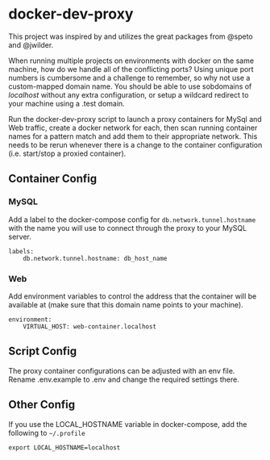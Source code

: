 # docker-dev-proxy

This project was inspired by and utilizes the great packages from @speto and @jwilder.

When running multiple projects on environments with docker on the same machine, how do we handle all of the conflicting ports? Using unique port numbers is cumbersome and a challenge to remember, so why not use a custom-mapped domain name. You should be able to use sobdomains of _localhost_ without any extra configuration, or setup a wildcard redirect to your machine using a .test domain.

Run the docker-dev-proxy script to launch a proxy containers for MySql and Web traffic, create a docker network for each, then scan running container names for a pattern match and add them to their appropriate network. This needs to be rerun whenever there is a change to the container configuration (i.e. start/stop a proxied container).

## Container Config

### MySQL
Add a label to the docker-compose config for `db.network.tunnel.hostname` with the name you will use to connect through the proxy to your MySQL server.
```
labels:
	db.network.tunnel.hostname: db_host_name
```

### Web
Add environment variables to control the address that the container will be available at (make sure that this domain name points to your machine).
```
environment:
	VIRTUAL_HOST: web-container.localhost
```

## Script Config
The proxy container configurations can be adjusted with an env file. Rename .env.example to .env and change the required settings there.

## Other Config
If you use the LOCAL_HOSTNAME variable in docker-compose, add the following to `~/.profile`
```
export LOCAL_HOSTNAME=localhost
```
